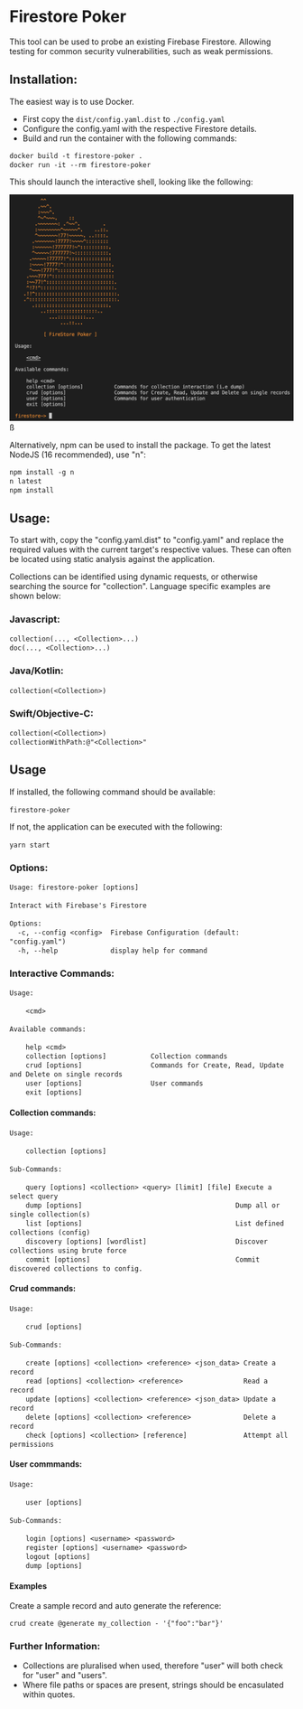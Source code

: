 # Firestore Poker

This tool can be used to probe an existing Firebase Firestore. Allowing testing for common security vulnerabilities, such as weak permissions.

## Installation:

The easiest way is to use Docker. 

* First copy the `dist/config.yaml.dist` to `./config.yaml`
* Configure the config.yaml with the respective Firestore details.
* Build and run the container with the following commands:

```
docker build -t firestore-poker .
docker run -it --rm firestore-poker
```

This should launch the interactive shell, looking like the following:

![CLI Screenshot](./cli-screenshot.png "cli screenshot")ß

Alternatively, npm can be used to install the package. To get the latest NodeJS (16 recommended), use "n":

```
npm install -g n
n latest
npm install
```

## Usage:

To start with, copy the "config.yaml.dist" to "config.yaml" and replace the required values with the current target's respective values. These can often be located using static analysis against the application. 

Collections can be identified using dynamic requests, or otherwise searching the source for "collection". Language specific examples are shown below:

### Javascript:
```
collection(..., <Collection>...)
doc(..., <Collection>...)
```

### Java/Kotlin:
```
collection(<Collection>)
```

### Swift/Objective-C:
```
collection(<Collection>)
collectionWithPath:@"<Collection>"
```

## Usage

If installed, the following command should be available:

`firestore-poker`

If not, the application can be executed with the following:

`yarn start`

### Options:
```
Usage: firestore-poker [options]

Interact with Firebase's Firestore

Options:
  -c, --config <config>  Firebase Configuration (default: "config.yaml")
  -h, --help             display help for command
```

### Interactive Commands:
```
Usage:

    <cmd>

Available commands:

    help <cmd>
    collection [options]           Collection commands
    crud [options]                 Commands for Create, Read, Update and Delete on single records
    user [options]                 User commands
    exit [options]
```

#### Collection commands:

```
Usage:

    collection [options]

Sub-Commands:

    query [options] <collection> <query> [limit] [file] Execute a select query                  
    dump [options]                                      Dump all or single collection(s)        
    list [options]                                      List defined collections (config)       
    discovery [options] [wordlist]                      Discover collections using brute force  
    commit [options]                                    Commit discovered collections to config.
```

#### Crud commands:

```
Usage:

    crud [options]

Sub-Commands:

    create [options] <collection> <reference> <json_data> Create a record               
    read [options] <collection> <reference>               Read a record                 
    update [options] <collection> <reference> <json_data> Update a record               
    delete [options] <collection> <reference>             Delete a record               
    check [options] <collection> [reference]              Attempt all permissions 
```

#### User commmands:

```
Usage:

    user [options]

Sub-Commands:

    login [options] <username> <password>                                  
    register [options] <username> <password>                               
    logout [options]                                                       
    dump [options]
```
#### Examples

Create a sample record and auto generate the reference:

```
crud create @generate my_collection - '{"foo":"bar"}'
```

### Further Information:

* Collections are pluralised when used, therefore "user" will both check for "user" and "users". 
* Where file paths or spaces are present, strings should be encasulated within quotes.